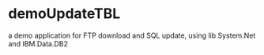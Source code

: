 # demoUpdateTBL
a demo application for FTP download and SQL update, using lib System.Net and IBM.Data.DB2
